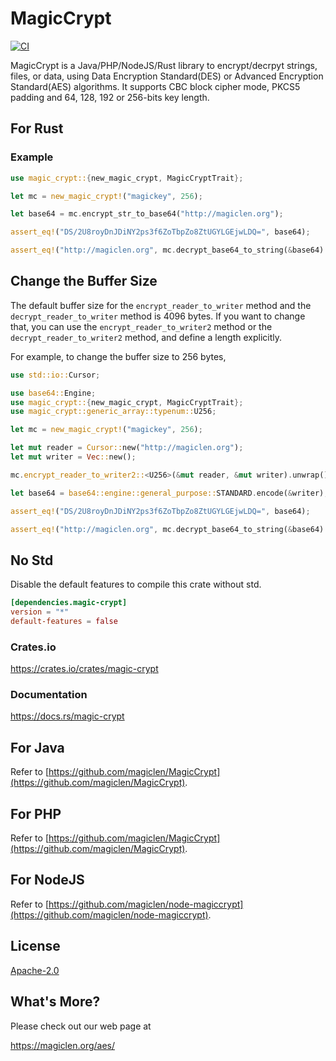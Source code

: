MagicCrypt
====================

[![CI](https://github.com/magiclen/rust-magiccrypt/actions/workflows/ci.yml/badge.svg)](https://github.com/magiclen/rust-magiccrypt/actions/workflows/ci.yml)

MagicCrypt is a Java/PHP/NodeJS/Rust library to encrypt/decrpyt strings, files, or data, using Data Encryption Standard(DES) or Advanced Encryption Standard(AES) algorithms. It supports CBC block cipher mode, PKCS5 padding and 64, 128, 192 or 256-bits key length.

## For Rust

### Example

```rust
use magic_crypt::{new_magic_crypt, MagicCryptTrait};

let mc = new_magic_crypt!("magickey", 256);

let base64 = mc.encrypt_str_to_base64("http://magiclen.org");

assert_eq!("DS/2U8royDnJDiNY2ps3f6ZoTbpZo8ZtUGYLGEjwLDQ=", base64);

assert_eq!("http://magiclen.org", mc.decrypt_base64_to_string(&base64).unwrap());
```

## Change the Buffer Size

The default buffer size for the `encrypt_reader_to_writer` method and the `decrypt_reader_to_writer` method is 4096 bytes. If you want to change that, you can use the `encrypt_reader_to_writer2` method or the `decrypt_reader_to_writer2` method, and define a length explicitly.

For example, to change the buffer size to 256 bytes,

```rust
use std::io::Cursor;

use base64::Engine;
use magic_crypt::{new_magic_crypt, MagicCryptTrait};
use magic_crypt::generic_array::typenum::U256;

let mc = new_magic_crypt!("magickey", 256);

let mut reader = Cursor::new("http://magiclen.org");
let mut writer = Vec::new();

mc.encrypt_reader_to_writer2::<U256>(&mut reader, &mut writer).unwrap();

let base64 = base64::engine::general_purpose::STANDARD.encode(&writer);

assert_eq!("DS/2U8royDnJDiNY2ps3f6ZoTbpZo8ZtUGYLGEjwLDQ=", base64);

assert_eq!("http://magiclen.org", mc.decrypt_base64_to_string(&base64).unwrap());
```

## No Std

Disable the default features to compile this crate without std.

```toml
[dependencies.magic-crypt]
version = "*"
default-features = false
```

### Crates.io

https://crates.io/crates/magic-crypt

### Documentation

https://docs.rs/magic-crypt

## For Java

Refer to [https://github.com/magiclen/MagicCrypt](https://github.com/magiclen/MagicCrypt).

## For PHP

Refer to [https://github.com/magiclen/MagicCrypt](https://github.com/magiclen/MagicCrypt).

## For NodeJS

Refer to [https://github.com/magiclen/node-magiccrypt](https://github.com/magiclen/node-magiccrypt).

## License

[Apache-2.0](LICENSE)

## What's More?

Please check out our web page at

https://magiclen.org/aes/